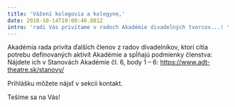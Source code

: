 ```yaml
---
title: 'Vážení kolegovia a kolegyne,'
date: 2018-10-14T10:00:48.881Z
intro: 'radi Vás privítame v radoch Akadémie divadelných tvorcov...! '
---
```

Akadémia rada privíta ďalších členov z radov divadelníkov, ktorí cítia potrebu definovaných aktivít Akadémie a spĺňajú podmienky členstva:\
Nájdete ich v Stanovách Akadémie čl. 6, body 1 – 6:
https://www.adt-theatre.sk/stanovy/

Prihlášku môžete nájsť v sekcii kontakt. 

Tešíme sa na Vás!
